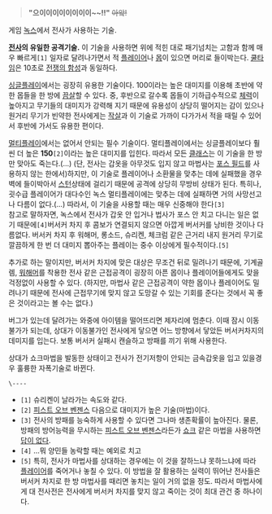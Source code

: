 > **"으이이이이이이이이~~!!"** <del>아앜!</del>

  
게임 [녹스](%EB%85%B9%EC%8A%A4.md)에서 전사가 사용하는 기술.

**[전사](%EC%A0%84%EC%82%AC.md)의 유일한 공격기술.** 이 기술을 사용하면 위에 적힌 대로 패기넘치는 고함과 함께 매우 빠르게`[1]` 일자로 달려나가면서 적 [플레이어](%ED%94%8C%EB%A0%88%EC%9D%B4%EC%96%B4.md)나 [몹](%EB%AA%B9.md)이 있으면 머리로 들이박는다. [쿨타임](%EC%BF%A8%ED%83%80%EC%9E%84.md)은 10초로 [전쟁의 함성](%EC%A0%84%EC%9F%81%EC%9D%98%20%ED%95%A8%EC%84%B1.md)과 동일하다. 

[싱글플레이](%EC%8B%B1%EA%B8%80%ED%94%8C%EB%A0%88%EC%9D%B4.md)에서는 굉장히 유용한 기술이다.
100이라는 높은 대미지를 이용해 초반에 약한 몹들을 한 방에 [끔살](%EB%81%94%EC%82%B4.md)할 수 있다. 중,
후반으로 갈수록 몹들이 기하급수적으로 [체력](%EC%B2%B4%EB%A0%A5.md)이 높아지고 무기들의 대미지가 강력해 지기 때문에
유용성이 상당히 떨어지는 감이 있으나 원거리 무기가 빈약한 전사에게는 [작살](%EC%9E%91%EC%82%B4.md)과 이 기술로
가까이 다가가서 적을 때릴 수 있어서 후반에 가서도 유용한 편이다.

[멀티플레이](%EB%A9%80%ED%8B%B0%ED%94%8C%EB%A0%88%EC%9D%B4.md)에서는 없어서 안되는 필수
기술이다. 멀티플레이에서는 싱글플레이보다 훨씬 더 높은 **150**`[2]`이라는 높은 대미지를 입힌다. 따라서 모든
[클래스](%ED%81%B4%EB%9E%98%EC%8A%A4.md)는 이 기술을 한 방만 맞아도 죽는다.(...) (단, 전사는 갑옷을
아무것도 입지 않고 마법사는 [포스 필드](%ED%8F%AC%EC%8A%A4%20%ED%95%84%EB%93%9C.md)를 사용하지
않는 한에서)하지만, 이 기술로 플레이어나 소환물을 맞추는 데에 실패했을 경우 벽에 들이박아서
[스턴](%EC%8A%A4%ED%84%B4.md)상태에 걸리기 때문에 공격에 상당히 무방비 상태가 된다. 특히나, 굇수급 플레이어가
대다수인 녹스 멀티플레이에는 맞추는 데에 실패하면 거의 사망선고나 다름이 없다.(...) 따라서, 이 기술을 사용할 때는 매우 신중해야
한다`[3]`  
참고로 말하자면, 녹스에서 전사가 갑옷 안 입거나 법사가 포스 안 치고 다니는 일은 없기 때문에`[4]`버서커 차지 후 콤보가 연결되지
않으면 아깝게 버서커를 낭비한 것이나 다름없다. 버서커 차지 후 워해머, 롱소드, 슈리켄, 체크럼 같은 근거리 내지 원거리 무기로 깔끔하게
한 번 더 대미지 뽑아주는 플레이는 중수 이상에게 필수적이다.`[5]`

추가로 하는 말이지만, 버서커 차지에 맞은 대상은 무조건 뒤로 밀려나기 때문에, 기계골렘,
[워해머](%EC%9B%8C%ED%95%B4%EB%A8%B8.md)를 착용한 전사 같은 근접공격이 굉장히 아픈 몹이나 플레이어들에게도
맞을 걱정없이 사용할 수 있다. (하지만, 마법사 같은 근접공격이 약한 몹이나 플레이어도 밀려나기 때문에 전사에 근접무기에 맞지 않고 도망갈
수 있는 기회를 준다는 것에서 꼭 좋은 것이라고는 볼 수는 없다.)

버그가 있는데 달려가는 와중에 아이템을 떨어뜨리면 제자리에 멈춘다. 이때 잠시 이동 불가가 되는데, 상대가 이동불가인 전사에게 닿으면 어느
방향에서 닿았든 버서커차지의 데미지를 입는다. 보통 버서커 실패시 캔슬하고 방패를 끼기 위해 사용한다.

상대가 쇼크마법을 발동한 상태이고 전사가 전기저항이 안되는 금속갑옷을 입고 있을경우 훌륭한 자폭기술로 바뀐다.

`\----`

  * `[1]` 슈리켄이 날라가는 속도와 같다.
  * `[2]` [피스트 오브 벤젠스](%ED%94%BC%EC%8A%A4%ED%8A%B8%20%EC%98%A4%EB%B8%8C%20%EB%B2%A4%EC%A0%A0%EC%8A%A4.md) 다음으로 대미지가 높은 기술(마법)이다.
  * `[3]` 전사의 방패를 능숙하게 사용할 수 있다면 그나마 생존확률이 높아진다. 물론, 방패의 방어능력을 무시하는 [피스트 오브 벤젠스](%ED%94%BC%EC%8A%A4%ED%8A%B8%20%EC%98%A4%EB%B8%8C%20%EB%B2%A4%EC%A0%A0%EC%8A%A4.md)라든가 [쇼크](%EC%87%BC%ED%81%AC.md) 같은 마법을 사용하면 [답이 없다](%EB%8B%B5%EC%9D%B4%20%EC%97%86%EB%8B%A4.md). 
  * `[4]` ...뭐 양민들 농락할 때는 예외로 치고
  * `[5]` 특히, 전사가 마법사를 상대하는 경우에는 이 것을 잘하느냐 못하느냐에 따라 [플레이어](%ED%94%8C%EB%A0%88%EC%9D%B4%EC%96%B4.md)를 죽어거나 놓칠 수 있다. 이 방법을 잘 활용하는 실력이 뛰어난 전사들은 버서커 차지로 한 방 마법사를 때리면 놓치는 일이 거의 없을 정도. 따라서 마법사에게 대 전사전은 전사에게 버서커 차지를 맞지 않고 죽이는 것이 최대 관건 중 하나이다.

